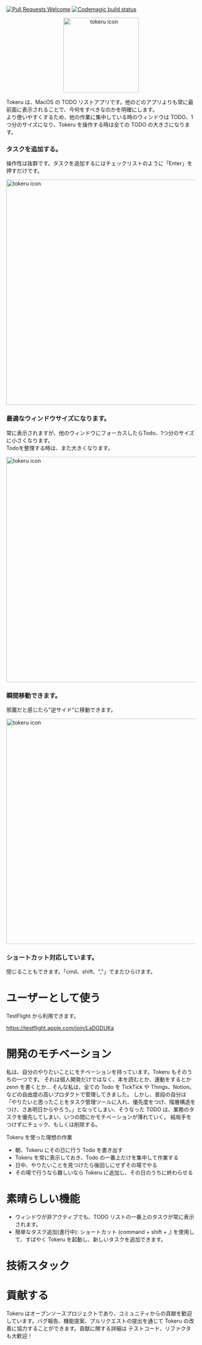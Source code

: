 [![Pull Requests Welcome](https://img.shields.io/badge/PRs-welcome-brightgreen.svg?style=flat)](http://makeapullrequest.com)
[![Codemagic build status](https://api.codemagic.io/apps/65d834ac3786568a8b6ef02e/65d83d4548306436129e0db1/status_badge.svg)](https://codemagic.io/apps/65d834ac3786568a8b6ef02e/65d83d4548306436129e0db1/latest_build)

<p align="center">
  <img src="https://github.com/tinp-lab/tokeru/blob/main/logo/app_icon.png" alt="tokeru icon" width="200" height="200" />
</p>

Tokeru は、MacOS の TODO リストアプリです。他のどのアプリよりも常に最前面に表示されることで、今何をすべきなのかを明確にします。  
より使いやすくするため、他の作業に集中している時のウィンドウは TODO、1 つ分のサイズになり、Tokeru を操作する時は全ての TODO の大きさになります。

### タスクを追加する。

操作性は抜群です。タスクを追加するにはチェックリストのように「Enter」を押すだけです。

<img src="https://github.com/tinp-lab/tokeru/assets/30540418/1202fa73-fdb0-436f-a31e-2ddc68f58334" alt="tokeru icon" width="600"/>

### 最適なウィンドウサイズになります。

常に表示されますが、他のウィンドウにフォーカスしたらTodo、1つ分のサイズに小さくなります。  
Todoを整理する時は、また大きくなります。

<img src="https://github.com/tinp-lab/tokeru/assets/30540418/c1f40625-184a-43a6-aed8-88e02a8b6530" alt="tokeru icon" width="600"/>

### 瞬間移動できます。

邪魔だと感じたら"逆サイド"に移動できます。

<img src="https://github.com/tinp-lab/tokeru/assets/30540418/be7969a4-d8ad-4d4f-b53d-2cbdd79547bb" alt="tokeru icon" width="600"/>


### ショートカット対応しています。

閉じることもできます。「cmd、shift、","」でまたひらけます。

# ユーザーとして使う

TestFlight から利用できます。

https://testflight.apple.com/join/LaDGDUKa

# 開発のモチベーション

私は、自分のやりたいことにモチベーションを持っています。Tokeru もそのうちの一つです。
それは個人開発だけではなく、本を読むとか、運動をするとか zenn を書くとか...
そんな私は、全ての Todo を TickTick や Things、Notion、などの自由度の高いプロダクトで管理してきました。
しかし、普段の自分は「やりたいと思ったことをタスク管理ツールに入れ、優先度をつけ、階層構造をつけ、さあ明日からやろう。」となってしまい、そうなった TODO は、業務のタスクを優先してしまい、いつの間にかモチベーションが薄れていく。
結局手をつけずにチェック、もしくは削除する。

Tokeru を使った理想の作業

- 朝、Tokeru にその日に行う Todo を書き出す
- Tokeru を常に表示しておき、Todo の一番上だけを集中して作業する
- 日中、やりたいことを見つけたら後回しにせずその場でやる
- その場で行うなら難しいなら Tokeru に追加し、その日のうちに終わらせる

# 素晴らしい機能

- ウィンドウが非アクティブでも、TODO リストの一番上のタスクが常に表示されます。
- 簡単なタスク追加(進行中): ショートカット (command + shift + ,) を使用して、すばやく Tokeru を起動し、新しいタスクを追加できます。

# 技術スタック

# 貢献する

Tokeru はオープンソースプロジェクトであり、コミュニティからの貢献を歓迎しています。バグ報告、機能提案、プルリクエストの提出を通じて Tokeru の改善に協力することができます。貢献に関する詳細は
テストコード、リファクタも大歓迎！
